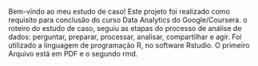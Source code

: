 Bem-vindo ao meu estudo de caso! 
Este projeto foi realizado como requisito para conclusão do curso Data Analytics do Google/Coursera.
o roteiro do estudo de caso, seguiu as etapas do processo de análise de dados: perguntar, preparar, processar, analisar, compartilhar e agir.
Foi utilizado a linguagem de programação R, no software Rstudio. O primeiro Arquivo está em PDF e o segundo rmd.
